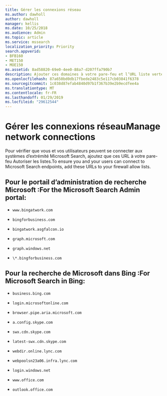 ```yaml
---
title: Gérer les connexions réseau
ms.author: dawholl
author: dawholl
manager: kellis
ms.date: 10/25/2018
ms.audience: Admin
ms.topic: article
ms.service: mssearch
localization_priority: Priority
search.appverid:
- BFB160
- MET150
- MOE150
ms.assetid: 8ad58820-69e0-4ee0-88a7-d207ffa790b7
description: Ajouter ces domaines à votre pare-feu et l’URL liste verte afin que les utilisateurs accèdent facilement à Microsoft Search
ms.openlocfilehash: 87a650bd0db17fbede2483c5e117cb03841f6378
ms.sourcegitcommit: 1c038d87efab4840d97b1f367b39e2b9ecdfee4a
ms.translationtype: MT
ms.contentlocale: fr-FR
ms.lasthandoff: 01/29/2019
ms.locfileid: "29612544"
---
```

# <a name="manage-network-connections"></a><span data-ttu-id="5f805-103">Gérer les connexions réseau</span><span class="sxs-lookup"><span data-stu-id="5f805-103">Manage network connections</span></span>

<span data-ttu-id="5f805-104">Pour vérifier que vous et vos utilisateurs peuvent se connecter aux systèmes d’extrémité Microsoft Search, ajoutez que ces URL à votre pare-feu Autoriser les listes.</span><span class="sxs-lookup"><span data-stu-id="5f805-104">To ensure you and your users can connect to Microsoft Search endpoints, add these URLs to your firewall allow lists.</span></span>
  
## <a name="for-the-microsoft-search-admin-portal"></a><span data-ttu-id="5f805-105">Pour le portail d’administration de recherche Microsoft :</span><span class="sxs-lookup"><span data-stu-id="5f805-105">For the Microsoft Search Admin portal:</span></span>

- `www.bingatwork.com`
    
- `bingforbusiness.com`
    
- `bingatwork.asgfalcon.io`
    
- `graph.microsoft.com`
    
- `graph.windows.net`
    
- `\*.bingforbusiness.com`
    
## <a name="for-microsoft-search-in-bing"></a><span data-ttu-id="5f805-106">Pour la recherche de Microsoft dans Bing :</span><span class="sxs-lookup"><span data-stu-id="5f805-106">For Microsoft Search in Bing:</span></span>

- `business.bing.com`
    
- `login.microsoftonline.com`
    
- `browser.pipe.aria.microsoft.com`
    
- `a.config.skype.com`
    
- `swx.cdn.skype.com`
    
- `latest-swx.cdn.skype.com`
    
- `webdir.online.lync.com`
    
- `webpoolsn23a06.infra.lync.com`
    
- `login.windows.net`
    
- `www.office.com`
    
- `outlook.office.com`
